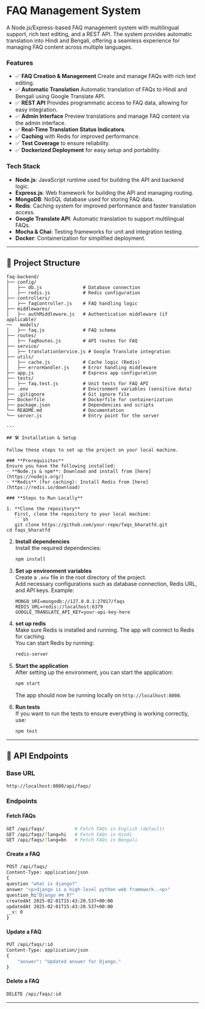 # FAQ Management System

A Node.js/Express-based FAQ management system with multilingual support, rich text editing, and a REST API. The system provides automatic translation into Hindi and Bengali, offering a seamless experience for managing FAQ content across multiple languages.
### **Features**
- ✅ **FAQ Creation & Management** Create and manage FAQs with rich text editing.
- ✅ **Automatic Translation**  Automatic translation of FAQs to Hindi and Bengali using Google Translate API.
- ✅ **REST API** Provides programmatic access to FAQ data, allowing for easy integration.
- ✅ **Admin Interface** Preview translations and manage FAQ content via the admin interface.
- ✅ **Real-Time Translation Status Indicators**.
- ✅ **Caching** with Redis for improved performance.
- ✅ **Test Coverage** to ensure reliability.
- ✅ **Dockerized Deployment** for easy setup and portability.

### **Tech Stack**
- **Node.js**: JavaScript runtime used for building the API and backend logic.
- **Express.js**: Web framework for building the API and managing routing.
- **MongoDB**: NoSQL database used for storing FAQ data.
- **Redis**: Caching system for improved performance and faster translation access.
- **Google Translate API**: Automatic translation to support multilingual FAQs.
- **Mocha & Chai**: Testing frameworks for unit and integration testing.
- **Docker**: Containerization for simplified deployment.
---

## 📂 Project Structure
```plaintext
faq-backend/
├── config/
│   ├── db.js               # Database connection
│   ├── redis.js            # Redis configuration
├── controllers/
│   ├── faqController.js    # FAQ handling logic
├── middlewares/
│   ├── authMiddleware.js   # Authentication middleware (if applicable)
──   models/
│   ├── faq.js              # FAQ schema
├── routes/
│   ├── faqRoutes.js        # API routes for FAQ
├── service/
│   ├── translationService.js # Google Translate integration
├── utils/
│   ├── cache.js            # Cache logic (Redis)
│   ├── errorHandler.js     # Error handling middleware
├── app.js                  # Express app configuration
├── tests/
│   ├── faq.test.js         # Unit tests for FAQ API
├── .env                    # Environment variables (sensitive data)
├── .gitignore              # Git ignore file
├── Dockerfile              # Dockerfile for containerization
├── package.json            # Dependencies and scripts
└── README.md               # Documentation
└── server.js               # Entry point for the server

---

## 🛠️ Installation & Setup

Follow these steps to set up the project on your local machine.

### **Prerequisites**
Ensure you have the following installed:
- **Node.js & npm**: Download and install from [here](https://nodejs.org/)
- **Redis** (for caching): Install Redis from [here](https://redis.io/download)

### **Steps to Run Locally**

1. **Clone the repository**  
   First, clone the repository to your local machine:
   ```sh
   git clone https://github.com/your-repo/faqs_bharatfd.git
cd faqs_bharatfd

   ```

2. **Install dependencies**  
   Install the required dependencies:
   ```sh
   npm install
   ```

3. **Set up environment variables**  
   Create a `.env` file in the root directory of the project.  
   Add necessary configurations such as database connection, Redis URL, and API keys. Example:
   ```env
   MONGO_URI=mongodb://127.0.0.1:27017/faqs
   REDIS_URL=redis://localhost:6379
   GOOGLE_TRANSLATE_API_KEY=your-api-key-here
    ```
4. **set up redis**  
   Make sure Redis is installed and running. The app will connect to Redis for caching.  
   You can start Redis by running:
   ```sh
   redis-server
   ```

5. **Start the application**  
   After setting up the environment, you can start the application:
   ```sh
   npm start
   ```
   The app should now be running locally on `http://localhost:8000`.

6. **Run tests**  
   If you want to run the tests to ensure everything is working correctly, use:
   ```sh
   npm test
   ```

---

## 📡 API Endpoints
### **Base URL**
```
http://localhost:8000/api/faqs/
```

### **Endpoints**

#### **Fetch FAQs**
```sh
GET /api/faqs/           # Fetch FAQs in English (default)
GET /api/faqs/?lang=hi   # Fetch FAQs in Hindi
GET /api/faqs/?lang=bn   # Fetch FAQs in Bengali
```

#### **Create a FAQ**
```sh
POST /api/faqs/
Content-Type: application/json
{
question "what is django?"
answer "<p>django is a high-level python web framework..<p>"
question_hi"Django क्या है?"
createdAt 2025-02-01T15:43:20.537+00:00
updatedAt 2025-02-01T15:43:20.537+00:00
__v: 0
}
```

#### **Update a FAQ**
```sh
PUT /api/faqs/:id
Content-Type: application/json
{
    "answer": "Updated answer for Django."
}
```

#### **Delete a FAQ**
```sh
DELETE /api/faqs/:id
```
---
```
